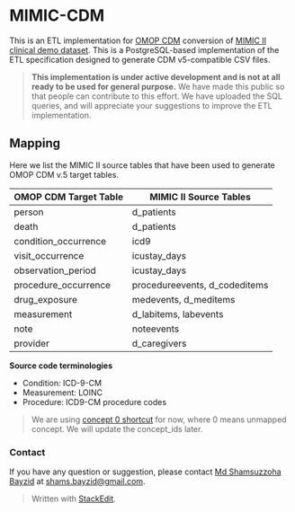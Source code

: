 # MIMIC-CDM
This is an ETL implementation for [OMOP CDM](http://omop.org/CDM) conversion of [MIMIC II clinical demo dataset](http://physionet.org/mimic2/demo/).  This is a PostgreSQL-based implementation of the ETL specification designed to generate CDM v5-compatible CSV files.

>  **This implementation is under active development and is not at all ready to be used for general purpose.** We have made this public so that people can contribute to this effort. We have uploaded the SQL queries, and will appreciate your suggestions to improve the ETL implementation.

## Mapping
Here we list the MIMIC II source tables that have been used to generate OMOP CDM v.5 target tables.

| OMOP CDM Target Table     | MIMIC II Source Tables 
| --------|---------
| person  | d_patients
| death | d_patients 
| condition_occurrence | icd9
| visit_occurrence | icustay_days
| observation_period | icustay_days
| procedure_occurrence | procedureevents, d_codeditems
| drug_exposure | medevents, d_meditems
| measurement | d_labitems, labevents
| note | noteevents
| provider | d_caregivers


**Source code terminologies**

* Condition: ICD-9-CM
* Measurement: LOINC
* Procedure: ICD9-CM procedure codes

> We are using [concept 0 shortcut]( http://www.ohdsi.org/web/hermes/#/concept/0) for now, where 0 means unmapped concept. We will update the concept_ids later.

### Contact
If you have any question or suggestion, please contact [Md Shamsuzzoha Bayzid](https://www.cs.utexas.edu/~bayzid/) at shams.bayzid@gmail.com.

> Written with [StackEdit](https://stackedit.io/).
